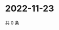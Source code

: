 # 2022-11-23

共 0 条

<!-- BEGIN WEIBO -->
<!-- 最后更新时间 Wed Nov 23 2022 22:01:00 GMT+0800 (China Standard Time) -->

<!-- END WEIBO -->
